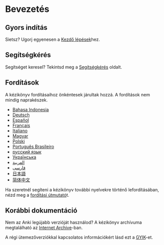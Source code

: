 # Bevezetés

## Gyors indítás

Sietsz? Ugorj egyenesen a  [Kezdő lépések](getting-started.md)hez.

## Segítségkérés

Segítséget keresel? Tekintsd meg a [Segítségkérés](./getting-help.md) oldalt.

## Fordítások

A kézikönyv fordításaihoz önkéntesek járultak hozzá. A
fordítások nem mindig naprakészek.

- [Bahasa Indonesia](https://apps.ankiweb.net/docs/manual.id.html)
- [Deutsch](https://web.archive.org/web/20240413080739/https://www.dennisproksch.de/anki)
- [Español](https://apps.ankiweb.net/docs/manual.es.html)
- [Français](https://apps.ankiweb.net/docs/manual.fr.html)
- [Italiano](https://web.archive.org/web/20160423223801/http://192.167.9.6/Anki_ITA/Manual_ITA.htm)
- [Magyar](https://krisztianmukli.github.io/anki-manual/)
- [Polski](https://platynowy.github.io/anki-manual/)
- [Português Brasileiro](https://mizerablebr.github.io/anki-manual/)
- [русский язык](https://alexeygorelov.github.io/anki-manual-ru/)
- [Українська](https://astropsy999.github.io/anki-manual/)
- [العربية](https://abdnh.github.io/anki-manual/)
- [فارسى](http://ankidroid.ir/anki.pdf)
- [日本語](http://wikiwiki.jp/rage2050/)
- [简体中文](https://open-spaced-repetition.github.io/anki-manual-zh-CN/)

Ha szeretnél segíteni a kézikönyv további nyelvekre történő lefordításában, 
nézd meg a [fordítási útmutató](https://translating.ankiweb.net/anki/manual.html)t.

## Korábbi dokumentáció

Nem az Anki legújabb verzióját használod? A kézikönyv archívuma megtalálható az [Internet Archive](https://web.archive.org/web/20240829022941/https://docs.ankiweb.net/)-ban.

A régi ütemezőverziókkal kapcsolatos információkért lásd ezt a [GYIK](https://faqs.ankiweb.net/the-anki-2.1-scheduler.html)-et.
